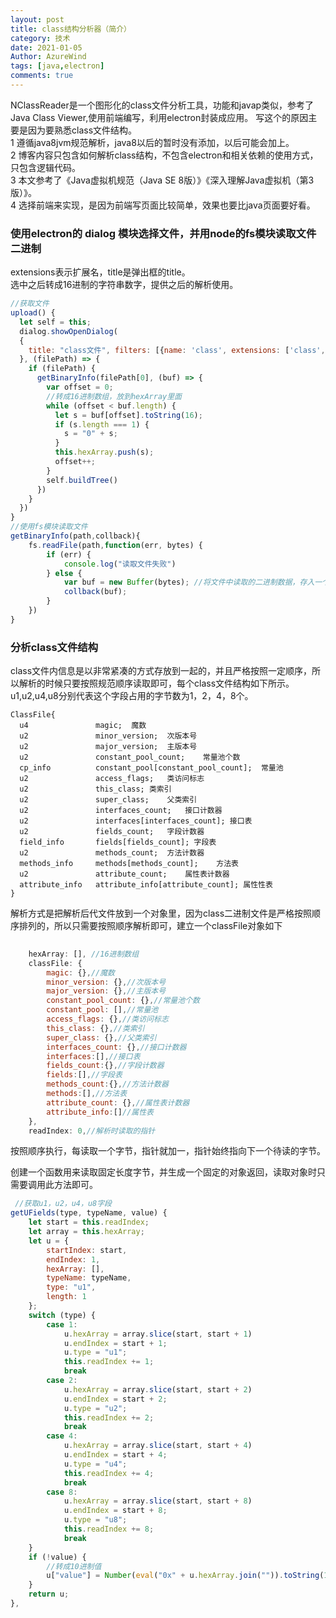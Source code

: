 ```yaml
---
layout: post
title: class结构分析器（简介）
category: 技术
date: 2021-01-05
Author: AzureWind
tags: [java,electron]
comments: true
---
```

NClassReader是一个图形化的class文件分析工具，功能和javap类似，参考了Java Class Viewer,使用前端编写，利用electron封装成应用。
写这个的原因主要是因为要熟悉class文件结构。    
1 遵循java8jvm规范解析，java8以后的暂时没有添加，以后可能会加上。    
2 博客内容只包含如何解析class结构，不包含electron和相关依赖的使用方式，只包含逻辑代码。  
3 本文参考了《Java虚拟机规范（Java SE 8版）》《深入理解Java虚拟机（第3版）》。  
4 选择前端来实现，是因为前端写页面比较简单，效果也要比java页面要好看。  

<!-- more -->

### 使用electron的 dialog 模块选择文件，并用node的fs模块读取文件二进制
extensions表示扩展名，title是弹出框的title。  
选中之后转成16进制的字符串数字，提供之后的解析使用。
```javascript
//获取文件
upload() {
  let self = this;
  dialog.showOpenDialog(
  {
    title: "class文件", filters: [{name: 'class', extensions: ['class', 'CLASS']}]
  }, (filePath) => {
    if (filePath) {
      getBinaryInfo(filePath[0], (buf) => {
        var offset = 0;
        //转成16进制数组，放到hexArray里面
        while (offset < buf.length) {
          let s = buf[offset].toString(16);
          if (s.length === 1) {
            s = "0" + s;
          }
          this.hexArray.push(s);
          offset++;
        }
        self.buildTree()
      })
    }
  })
}
//使用fs模块读取文件
getBinaryInfo(path,collback){
    fs.readFile(path,function(err, bytes) {
        if (err) {
            console.log("读取文件失败")
        } else {
            var buf = new Buffer(bytes); //将文件中读取的二进制数据，存入一个buffer对象
            collback(buf);
        }
    })
}
```
### 分析class文件结构
  class文件内信息是以非常紧凑的方式存放到一起的，并且严格按照一定顺序，所以解析的时候只要按照规范顺序读取即可，每个class文件结构如下所示。  
  u1,u2,u4,u8分别代表这个字段占用的字节数为1，2，4，8个。
  ```
  ClassFile{
    u4               magic;  魔数
    u2               minor_version;  次版本号
    u2               major_version;  主版本号
    u2               constant_pool_count;    常量池个数
    cp_info          constant_pool[constant_pool_count];  常量池
    u2               access_flags;   类访问标志
    u2               this_class; 类索引
    u2               super_class;    父类索引
    u2               interfaces_count;   接口计数器
    u2               interfaces[interfaces_count]; 接口表
    u2               fields_count;   字段计数器
    field_info       fields[fields_count]; 字段表
    u2               methods_count;  方法计数器
    methods_info     methods[methods_count];    方法表
    u2               attribute_count;    属性表计数器
    attribute_info   attribute_info[attribute_count]; 属性性表
  }
```
解析方式是把解析后代文件放到一个对象里，因为class二进制文件是严格按照顺序排列的，所以只需要按照顺序解析即可，建立一个classFile对象如下
```javascript
 
    hexArray: [], //16进制数组
    classFile: {
        magic: {},//魔数
        minor_version: {},//次版本号
        major_version: {},//主版本号
        constant_pool_count: {},//常量池个数
        constant_pool: [],//常量池
        access_flags: {},//类访问标志
        this_class: {},//类索引
        super_class: {},//父类索引
        interfaces_count: {},//接口计数器
        interfaces:[],//接口表
        fields_count:{},//字段计数器
        fields:[],//字段表
        methods_count:{},//方法计数器
        methods:[],//方法表
        attribute_count: {},//属性表计数器
        attribute_info:[]//属性表
    },
    readIndex: 0,//解析时读取的指针
```
按照顺序执行，每读取一个字节，指针就加一，指针始终指向下一个待读的字节。

创建一个函数用来读取固定长度字节，并生成一个固定的对象返回，读取对象时只需要调用此方法即可。

```javascript
 //获取u1，u2，u4，u8字段
getUFields(type, typeName, value) {
    let start = this.readIndex;
    let array = this.hexArray;
    let u = {
        startIndex: start,
        endIndex: 1,
        hexArray: [],
        typeName: typeName,
        type: "u1",
        length: 1
    };
    switch (type) {
        case 1:
            u.hexArray = array.slice(start, start + 1)
            u.endIndex = start + 1;
            u.type = "u1";
            this.readIndex += 1;
            break
        case 2:
            u.hexArray = array.slice(start, start + 2)
            u.endIndex = start + 2;
            u.type = "u2";
            this.readIndex += 2;
            break
        case 4:
            u.hexArray = array.slice(start, start + 4)
            u.endIndex = start + 4;
            u.type = "u4";
            this.readIndex += 4;
            break
        case 8:
            u.hexArray = array.slice(start, start + 8)
            u.endIndex = start + 8;
            u.type = "u8";
            this.readIndex += 8;
            break
    }
    if (!value) {
        //转成10进制值
        u["value"] = Number(eval("0x" + u.hexArray.join("")).toString(10));
    }
    return u;
},
```